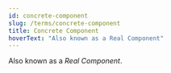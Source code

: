 ```yaml
---
id: concrete-component
slug: /terms/concrete-component
title: Concrete Component
hoverText: "Also known as a Real Component"
---
```

Also known as a *Real Component*.
